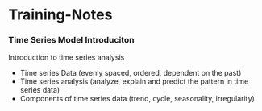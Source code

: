 # Training-Notes

### Time Series Model Introduciton<br>
Introduction to time series analysis <br>
* Time series Data (evenly spaced, ordered, dependent on the past)<br>
* Time series analysis (analyze, explain and predict the pattern in time series data)<br>
* Components of time series data (trend, cycle, seasonality, irregularity)<br>


